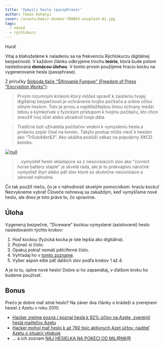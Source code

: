 ```yaml
---
title: 'Vymysli heslo (passphrase)'
author: Tomas Kohanyi
cover: /assets/bekir-donmez-708863-unsplash-01.jpg
tags:
  - návod
  - rýchlokurz
---
```


Hurá!

Vitaj a blahoželáme k naladeniu sa na frekvenciu Rýchlokurzu digitálnej bezpečnosti. V každom článku odkryjeme trochu **teórie**, ktorá bude potom nasledovaná **domácou úlohou**. V tomto prvom použijeme hraciu kocku na vygenerovanie hesla (passphrase).

Z príručky [Sloboda tlače "Šifrovanie Funguje" (Freedom of Press "Encryption Works")](https://github.com/freedomofpress/encryption-works/blob/master/encryption_works.md):

> Prvým rozumným krokom ktorý môžeš spraviť k zaisteniu tvojej digitálnej bezpečnosti je ochránenie tvojho počítača a online účtov silným heslom. Toto je prvou a najdôležitejšou líniou ochrany medzi tebou a kýmkoľvek s fyzickým prístupom k tvojmu počítaču, kto chce zneužiť tvoj účet alebo ukradnúť tvoje dáta.

> Tradične boli užívatelia počítačov vedení k vymysleniu hesla a pridaniu zopár čísel na koniec. Takýto postup môže viesť k heslám ako “Tr0ub4dor&3”. Ako ukážka poslúži odkaz na populárny XKCD komiks.

[![null](/assets/xkcd_password_strength.png)](https://xkcd.com/936/)

> ...vymyslieť heslo skladajúce sa z nesúvisiacich slov ako "correct horse battery staple" je skvelá rada, ale je to prekvapivo náročné vymyslieť štyri alebo päť slov ktoré sú skutočne nesúvisiace a zároveň náhodné.

Čo tak použiť niečo, čo je v náhodnosti skvelým pomocníkom: hraciu kocku! Nezvykneme vybrať Človeče nehnevaj sa zakaždým, keď vymýšľame nové heslo, ale dnes je toto práve to, čo spravíme.

## Úloha

Vygeneruj bezpečné, "Diceware" kockou vymyslené (asistované) heslo nasledovaním týchto krokov:

1. Hoď kockou (fyzická kocka je iste lepšia ako digitálna).
1. Poznač si číslo.
1. Opakuj pokiaľ nemáš päťciferné číslo.
1. Vyhľadaj ho v [tomto zozname](https://www.eff.org/files/2016/07/18/eff_large_wordlist.txt).
1. Vyber aspon ešte päť dalších slov podľa krokov 1 až 4.

A je to tu, úplne nové heslo! Dobre si ho zapamätaj, v ďalšom kroku ho budeme používať.

## Bonus

Prečo je dobré mať silné heslo? Na záver dva články o krádeži a zverejnení hesiel z Azetu v roku 2010.

- [Hacker zrejme pozná / poznal heslá k 92% účtov na Azete, zverejnil heslá majiteľov Azetu](http://www.dsl.sk/article.php?article=8554)
- [Hacker mohol mať heslo k až 760 tisíc aktívnych Azet účtov, riaditeľ Azetu o situácii vtipkuje](http://www.dsl.sk/article.php?article=8555)
- ... a ich zoznam [NAJ HESIELKA NA POKECI OD MIL@NK@](http://www.relaxxxx.estranky.cz/)
